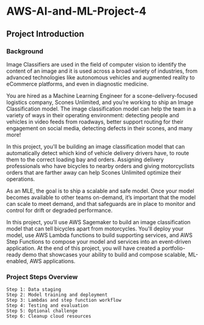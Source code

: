 # AWS-AI-and-ML-Project-4
## Project Introduction
### Background

Image Classifiers are used in the field of computer vision to identify the content of an image and it is used across a broad variety of industries, from advanced technologies like autonomous vehicles and augmented reality to eCommerce platforms, and even in diagnostic medicine.

You are hired as a Machine Learning Engineer for a scone-delivery-focused logistics company, Scones Unlimited, and you’re working to ship an Image Classification model. The image classification model can help the team in a variety of ways in their operating environment: detecting people and vehicles in video feeds from roadways, better support routing for their engagement on social media, detecting defects in their scones, and many more!

In this project, you'll be building an image classification model that can automatically detect which kind of vehicle delivery drivers have, to route them to the correct loading bay and orders. Assigning delivery professionals who have bicycles to nearby orders and giving motorcyclists orders that are farther away can help Scones Unlimited optimize their operations.

As an MLE, the goal is to ship a scalable and safe model. Once your model becomes available to other teams on-demand, it’s important that the model can scale to meet demand, and that safeguards are in place to monitor and control for drift or degraded performance.

In this project, you’ll use AWS Sagemaker to build an image classification model that can tell bicycles apart from motorcycles. You'll deploy your model, use AWS Lambda functions to build supporting services, and AWS Step Functions to compose your model and services into an event-driven application. At the end of this project, you will have created a portfolio-ready demo that showcases your ability to build and compose scalable, ML-enabled, AWS applications.

### Project Steps Overview

    Step 1: Data staging
    Step 2: Model training and deployment
    Step 3: Lambdas and step function workflow
    Step 4: Testing and evaluation
    Step 5: Optional challenge
    Step 6: Cleanup cloud resources
